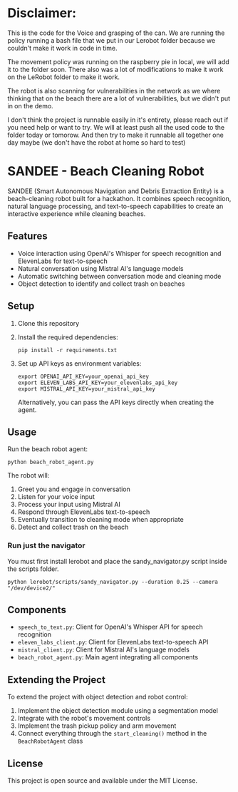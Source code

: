 # Disclaimer:
This is the code for the Voice and grasping of the can.
We are running the policy running a bash file that we put in our Lerobot folder because we couldn't make it work in code in time.

The movement policy was running on the raspberry pie in local, we will add it to the folder soon. There also was a lot of modifications to make it work on the LeRobot folder to make it work.

The robot is also scanning for vulnerabilities in the network as we where thinking that on the beach there are a lot of vulnerabilities, but we didn't put in on the demo.

I don't think the project is runnable easily in it's entirety, please reach out if you need help or want to try. We will at least push all the used code to the folder today or tomorow. And then try to make it runnable all together one day maybe (we don't have the robot at home so hard to test)

# SANDEE - Beach Cleaning Robot

SANDEE (Smart Autonomous Navigation and Debris Extraction Entity) is a beach-cleaning robot built for a hackathon. It combines speech recognition, natural language processing, and text-to-speech capabilities to create an interactive experience while cleaning beaches.

## Features

- Voice interaction using OpenAI's Whisper for speech recognition and ElevenLabs for text-to-speech
- Natural conversation using Mistral AI's language models
- Automatic switching between conversation mode and cleaning mode
- Object detection to identify and collect trash on beaches

## Setup

1. Clone this repository
2. Install the required dependencies:
   ```
   pip install -r requirements.txt
   ```
3. Set up API keys as environment variables:
   ```
   export OPENAI_API_KEY=your_openai_api_key
   export ELEVEN_LABS_API_KEY=your_elevenlabs_api_key
   export MISTRAL_API_KEY=your_mistral_api_key
   ```
   
   Alternatively, you can pass the API keys directly when creating the agent.

## Usage

Run the beach robot agent:

```
python beach_robot_agent.py
```

The robot will:
1. Greet you and engage in conversation
2. Listen for your voice input
3. Process your input using Mistral AI
4. Respond through ElevenLabs text-to-speech
5. Eventually transition to cleaning mode when appropriate
6. Detect and collect trash on the beach

### Run just the navigator

You must first install lerobot and place the sandy_navigator.py script inside the scripts folder.

```
python lerobot/scripts/sandy_navigator.py --duration 0.25 --camera "/dev/device2/"
```


## Components

- `speech_to_text.py`: Client for OpenAI's Whisper API for speech recognition
- `eleven_labs_client.py`: Client for ElevenLabs text-to-speech API
- `mistral_client.py`: Client for Mistral AI's language models
- `beach_robot_agent.py`: Main agent integrating all components

## Extending the Project

To extend the project with object detection and robot control:

1. Implement the object detection module using a segmentation model
2. Integrate with the robot's movement controls
3. Implement the trash pickup policy and arm movement
4. Connect everything through the `start_cleaning()` method in the `BeachRobotAgent` class

## License

This project is open source and available under the MIT License. 
